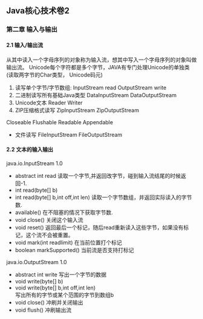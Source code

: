 ## Java核心技术卷2
### 第二章 输入与输出
#### 2.1 输入/输出流
从其中读入一个字母序列的对象称为输入流，想其中写入一个字母序列的对象叫做输出流。
Unicode每个字符都是多个字节，JAVA有专门处理Unicode的单独类(读取两字节的Char类型， Unicode码元)
1. 读写单个字节/字节数组:
    InputStream read
    OutputStream write
2. 二进制读写所有基础Java类型
    DataInputStream
    DataOutputStream 
3. Unicode文本
    Reader
    Writer
4. ZIP压缩格式读写
    ZipInputStream
    ZipOutputStream


Closeable Flushable Readable Appendable

- 文件读写
    FileInputStream
    FileOutputStream
        


#### 2.2 文本的输入输出



java.io.InputStream 1.0
- abstract int read
    读取一个字节,并返回改字节，碰到输入流结尾的时候返回-1.
- int read(byte[] b)
- int read(byte[] b,int off,int len)
    读取一个字节数组，并返回实际读入的字节数.
- available()
    在不阻塞的情况下获取字节数.
- void close()
    关闭这个输入流
- void reset()
    返回最后一个标记，随后read重新读入这些字节，如果没有标记，这个流不会被重置。
- void mark(int readlimit)
    在当前位置打个标记
- boolean markSupported()
    当前流是否支持打标记

java.io.OutputStream 1.0
- abstract int write
    写出一个字节的数据
- void write(byte[] b)    
- void write(byte[] b,int off,int len)  
    写出所有的字节或某个范围的字节到数组b
- void close()
    冲刷并关闭输出
- void flush()
    冲刷输出流
